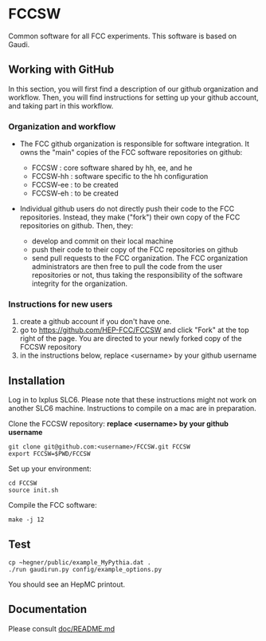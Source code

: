 FCCSW
=====

Common software for all FCC experiments.
This software is based on Gaudi.


Working with GitHub
-------------------

In this section, you will first find a description of our github organization and workflow.
Then, you will find instructions for setting up your github account, and taking part in this workflow.

### Organization and workflow

* The FCC github organization is responsible for software integration. It owns the "main" copies of the FCC software repositories on github:
    * FCCSW : core software shared by hh, ee, and he
    * FCCSW-hh : software specific to the hh configuration
    * FCCSW-ee : to be created
    * FCCSW-eh : to be created

* Individual github users do not directly push their code to the FCC repositories. Instead, they make ("fork") their own copy of the FCC repositories on github. Then, they:
    * develop and commit on their local machine
    * push their code to their copy of the FCC repositories on github
    * send pull requests to the FCC organization. The FCC organization administrators are then free to pull the code from the user repositories or not, thus taking the responsibility of the software integrity for the organization.

### Instructions for new users

1. create a github account if you don't have one.
2. go to https://github.com/HEP-FCC/FCCSW and click "Fork" at the top right of the page. You are directed to your newly forked copy of the FCCSW repository
3. in the instructions below, replace \<username\> by your github username


Installation
------------

Log in to lxplus SLC6. Please note that these instructions might not work on another SLC6 machine. Instructions to compile on a mac are in preparation.

Clone the FCCSW repository: **replace \<username\> by your github username**

    git clone git@github.com:<username>/FCCSW.git FCCSW
    export FCCSW=$PWD/FCCSW

Set up your environment:

    cd FCCSW
    source init.sh

Compile the FCC software:

    make -j 12

Test
----

    cp ~hegner/public/example_MyPythia.dat .
    ./run gaudirun.py config/example_options.py

You should see an HepMC printout.

Documentation
----

Please consult [doc/README.md](./doc/README.md)
